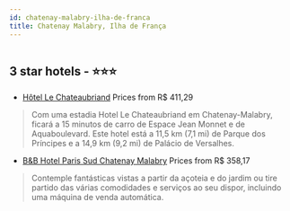 ```yaml
---
id: chatenay-malabry-ilha-de-franca
title: Chatenay Malabry, Ilha de França
---
```


<center><img src="https://i.travelapi.com/hotels/79000000/78070000/78060200/78060190/14f0a70e_z.jpg" alt="" /></center>


##  3 star hotels - ⭐️⭐️⭐️

-    [Hôtel Le Chateaubriand](https://www.hurb.com/br/aud/https://www.hurb.com/br/hotels/chatenay-malabry/hotel-le-chateaubriand-HT-TFIJ?cmp=18055) Prices from R$ 411,29
   > Com uma estadia Hotel Le Chateaubriand em Chatenay-Malabry, ficará a 15 minutos de carro de Espace Jean Monnet e de Aquaboulevard. Este hotel está a 11,5 km (7,1 mi) de Parque dos Príncipes e a 14,9 km (9,2 mi) de Palácio de Versalhes.
-    [B&B Hotel Paris Sud Chatenay Malabry](https://www.hurb.com/br/aud/https://www.hurb.com/br/hotels/chatenay-malabry/b-b-hotel-paris-sud-chatenay-malabry-HT-AB66?cmp=18055) Prices from R$ 358,17
   > Contemple fantásticas vistas a partir da açoteia e do jardim ou tire partido das várias comodidades e serviços ao seu dispor, incluindo uma máquina de venda automática.

